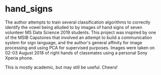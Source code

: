 # hand_signs

The author attempts to train several classification algorithms to correctly identify the vowel being alluded to by images of hand signs of seven volunteer MS Data Science 2019 students. This project was inspired by one of the MSIB Capstones that involved an attempt to build a communication system for sign language, and the author's general affinity for image processing and using PCA for supervised purposes. Images were taken on 02-03 August 2018 of right hands of classmates using a personal Sony Xperia phone.

This is mostly academic, but may still be useful. Cheers!
